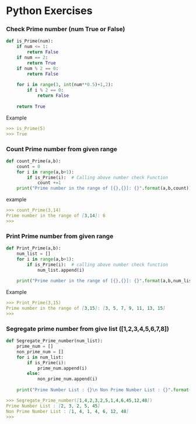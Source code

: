 # Python Exercises

### Check Prime number (num True or False)

```python
def is_Prime(num):
    if num <= 1:
        return False
    if num == 2:
        return True
    if num % 2 == 0:
        return False
    
    for i in range(3, int(num**0.5)+1,2):
        if i % 2 == 0:
            return False
    
    return True
```
Example
```markdown
>>> is_Prime(5)
>>> True
```
### Count Prime number from given range 


```python
def count_Prime(a,b):
    count = 0
    for i in range(a,b+1):
        if is_Prime(i):  # Calling above number check Function 
            count +=1
    print("Prime number in the range of [{},{}]: {}".format(a,b,count))
```
example
```markdown
>>> count_Prime(3,14)
Prime number in the range of [3,14]: 6
>>> 
```
### Print Prime number from given range
```python
def Print_Prime(a,b):
    num_list = []
    for i in range(a,b+1):
        if is_Prime(i):  # calling above number check function 
            num_list.append(i)
    
    print("Prime number in the range of [{},{}]: {}".format(a,b,num_list))
```
Example
```markdown
>>> Print_Prime(3,15)
Prime number in the range of [3,15]: [3, 5, 7, 9, 11, 13, 15]
>>> 
```
### Segregate prime number from give list ([1,2,3,4,5,6,7,8])
```python
def Segregate_Prime_number(num_list):
    prime_num = []
    non_prime_num = []
    for i in num_list:
        if is_Prime(i):
            prime_num.append(i)
        else:
            non_prime_num.append(i)
    
    print("Prime Number List : {}\n Non Prime Number List : {}".format(prime_num,non_prime_num))
```
```markdown
>>> Segregate_Prime_number([1,4,2,3,2,5,1,4,6,45,12,48])
Prime Number List : [2, 3, 2, 5, 45] 
Non Prime Number List : [1, 4, 1, 4, 6, 12, 48]
>>> 
```

